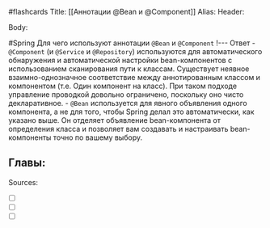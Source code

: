 #flashcards 
Title: [[Аннотации @Bean и @Component]]
Alias:
Header:




Body:



#Spring 
Для чего используют аннотации `@Bean` и `@Component`
!---
Ответ
	- `@Component` (и `@Service` и `@Repository`) используются для автоматического обнаружения и автоматической настройки bean-компонентов с использованием сканирования пути к классам. Существует неявное взаимно-однозначное соответствие между аннотированным классом и компонентом (т.е. Один компонент на класс). При таком подходе управление проводкой довольно ограничено, поскольку оно чисто декларативное.
	- `@Bean` используется для явного объявления одного компонента, а не для того, чтобы Spring делал это автоматически, как указано выше. Он отделяет объявление bean-компонента от определения класса и позволяет вам создавать и настраивать bean-компоненты точно по вашему выбору.
<!--SR:!2023-11-03,10,250-->



Главы:
- 


Sources:
- [ ] []()
- [ ] []()
- [ ] []()